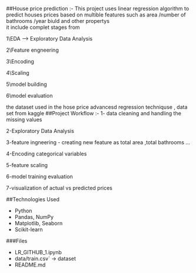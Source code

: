##House price prediction :-
  This project uses linear regression algorithm to predict houses prices based on multible features such as area /number of bathrooms /year biuld and other propertys  
   it include complet stages from 
   
   1\EDA --> Exploratory Data Analysis

   2\Feature engneering 
   
   3\Encoding
   
   4\Scaling 
   
   5\model building
   
   6\model evaluation
   
the dataset used in the hose price advancesd regression techniquse , data set from kaggle 
##Project Workflow :- 
 1- data cleaning and handling the missing values 
 
 2-Exploratory Data Analysis 
 
 3-feature ingneering - creating new feature as total area ,total bathrooms ... 
 
 4-Encoding categorical variables 
 
 5-feature scaling 
 
 6-model training evaluation 
 
 7-visualization of actual vs predicted prices
 

##Technologies Used
- Python  
- Pandas, NumPy  
- Matplotlib, Seaborn  
- Scikit-learn  

###Files
- LR_GITHUB_1.ipynb
- data/train.csv` → dataset    
- README.md   
